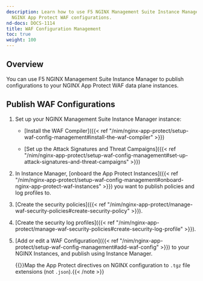 ```yaml
---
description: Learn how to use F5 NGINX Management Suite Instance Manager to publish
  NGINX App Protect WAF configurations.
nd-docs: DOCS-1114
title: WAF Configuration Management
toc: true
weight: 100
---
```


## Overview

You can use F5 NGINX Management Suite Instance Manager to publish configurations to your NGINX App Protect WAF data plane instances.

## Publish WAF Configurations

1. Set up your NGINX Management Suite Instance Manager instance:

   - [Install the WAF Compiler]({{< ref "/nim/nginx-app-protect/setup-waf-config-management#install-the-waf-compiler" >}})

   - [Set up the Attack Signatures and Threat Campaigns]({{< ref "/nim/nginx-app-protect/setup-waf-config-management#set-up-attack-signatures-and-threat-campaigns" >}})

2. In Instance Manager, [onboard the App Protect Instances]({{< ref "/nim/nginx-app-protect/setup-waf-config-management#onboard-nginx-app-protect-waf-instances" >}}) you want to publish policies and log profiles to.

3. [Create the security policies]({{< ref "/nim/nginx-app-protect/manage-waf-security-policies#create-security-policy" >}}).

4. [Create the security log profiles]({{< ref "/nim/nginx-app-protect/manage-waf-security-policies#create-security-log-profile" >}}).

5. [Add or edit a WAF Configuration]({{< ref "/nim/nginx-app-protect/setup-waf-config-management#add-waf-config" >}}) to your NGINX Instances, and publish using Instance Manager.

   {{<note>}}Map the App Protect directives on NGINX configuration to `.tgz` file extensions (not `.json`).{{< /note >}}
